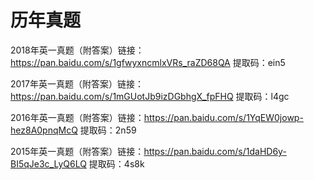 # 历年真题

2018年英一真题（附答案）链接：https://pan.baidu.com/s/1gfwyxncmlxVRs_raZD68QA  提取码：ein5 

2017年英一真题（附答案）链接：https://pan.baidu.com/s/1mGUotJb9izDGbhgX_fpFHQ 提取码：l4gc 

2016年英一真题（附答案）链接：https://pan.baidu.com/s/1YqEW0jowp-hez8A0pnqMcQ  提取码：2n59 

2015年英一真题（附答案）链接：https://pan.baidu.com/s/1daHD6y-BI5qJe3c_LyQ6LQ    提取码：4s8k
